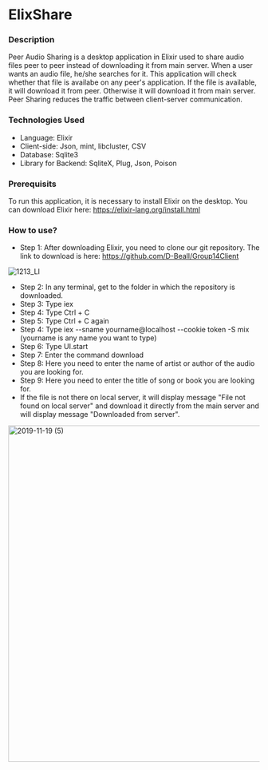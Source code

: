 # ElixShare
### Description
Peer Audio Sharing is a desktop application in Elixir used to share audio files peer to peer instead of downloading it from main server. When a user wants an audio file, he/she searches for it. This application will check whether that file is availabe on any  peer's application. If the file is available, it will download it from peer. Otherwise it will download it from main server. Peer Sharing reduces the traffic between client-server communication.
### Technologies Used
* Language: Elixir
* Client-side: Json, mint, libcluster, CSV
* Database: Sqlite3
* Library for Backend: SqliteX, Plug, Json, Poison
### Prerequisits
To run this application, it is necessary to install Elixir on the desktop. You can download Elixir here: https://elixir-lang.org/install.html
### How to use?
* Step 1: After downloading Elixir, you need to clone our git repository. The link to download is here: https://github.com/D-Beall/Group14Client

![1213_LI](https://user-images.githubusercontent.com/55159894/69183154-6f087a00-0ae0-11ea-8276-c421666414fc.jpg)


* Step 2: In any terminal, get to the folder in which the repository is downloaded.
* Step 3: Type iex
* Step 4: Type Ctrl + C
* Step 5: Type Ctrl + C again
* Step 4: Type iex --sname yourname@localhost --cookie token -S mix          (yourname is any name you want to type)
* Step 6: Type UI.start
* Step 7: Enter the command download
* Step 8: Here you need to enter the name of artist or author of the audio you are looking for.
* Step 9: Here you need to enter the title of song or book you are looking for.
* If the file is not there on local server, it will display message "File not found on local server" and download it directly from the main server and will display message "Downloaded from server".

<img width="674" alt="2019-11-19 (5)" src="https://user-images.githubusercontent.com/55159894/69185407-b3961480-0ae4-11ea-9ccc-306250ffc606.png">







